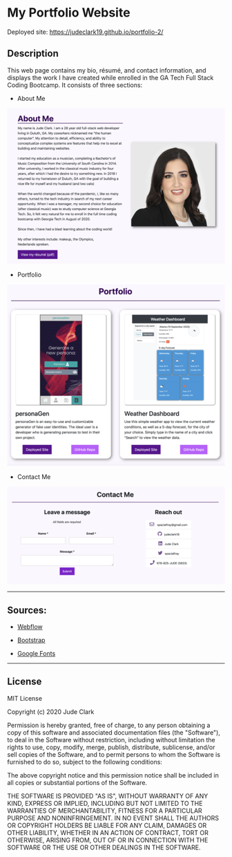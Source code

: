 # My Portfolio Website
Deployed site: https://judeclark19.github.io/portfolio-2/

## Description
This web page contains my bio, résumé, and contact information, and displays the work I have created while enrolled in the GA Tech Full Stack Coding Bootcamp. It consists of three sections:

* About Me

![About Me section](./README_images/about_me_ss.png)

* Portfolio

![Portfolio section](./README_images/portfolio_ss.png)

* Contact Me

![Contact section](./README_images/contact_me_ss.png)

***

## Sources:

* [Webflow](https://webflow.com/)

* [Bootstrap](https://getbootstrap.com/docs/4.5/getting-started/introduction/)

* [Google Fonts](https://fonts.google.com/)

***


## License
MIT License

Copyright (c) 2020 Jude Clark

Permission is hereby granted, free of charge, to any person obtaining a copy
of this software and associated documentation files (the "Software"), to deal
in the Software without restriction, including without limitation the rights
to use, copy, modify, merge, publish, distribute, sublicense, and/or sell
copies of the Software, and to permit persons to whom the Software is
furnished to do so, subject to the following conditions:

The above copyright notice and this permission notice shall be included in all
copies or substantial portions of the Software.

THE SOFTWARE IS PROVIDED "AS IS", WITHOUT WARRANTY OF ANY KIND, EXPRESS OR
IMPLIED, INCLUDING BUT NOT LIMITED TO THE WARRANTIES OF MERCHANTABILITY,
FITNESS FOR A PARTICULAR PURPOSE AND NONINFRINGEMENT. IN NO EVENT SHALL THE
AUTHORS OR COPYRIGHT HOLDERS BE LIABLE FOR ANY CLAIM, DAMAGES OR OTHER
LIABILITY, WHETHER IN AN ACTION OF CONTRACT, TORT OR OTHERWISE, ARISING FROM,
OUT OF OR IN CONNECTION WITH THE SOFTWARE OR THE USE OR OTHER DEALINGS IN THE
SOFTWARE.